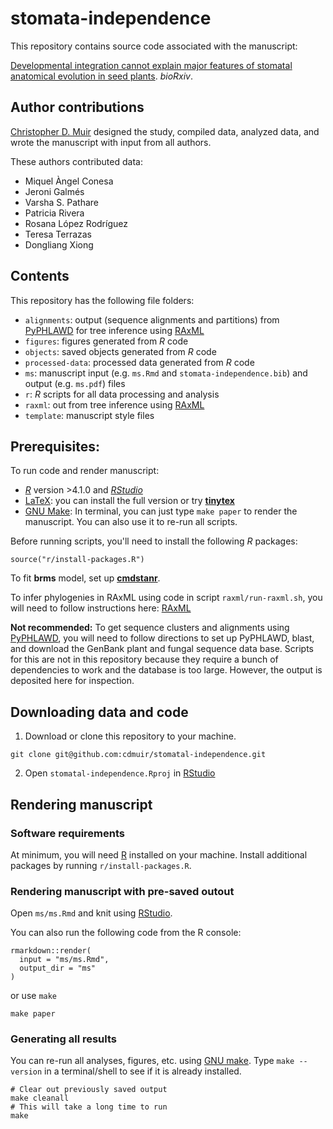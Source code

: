 # stomata-independence

This repository contains source code associated with the manuscript:

[Developmental integration cannot explain major features of stomatal anatomical evolution in seed plants](https://doi.org/10.1101/2021.09.02.457988). *bioRxiv*.

## Author contributions

[Christopher D. Muir](https://cdmuir.netlify.app) designed the study, compiled data, analyzed data, and wrote the manuscript with input from all authors. 

These authors contributed data:

* Miquel Àngel Conesa
* Jeroni Galmés
* Varsha S. Pathare
* Patricia Rivera
* Rosana López Rodríguez
* Teresa Terrazas
* Dongliang Xiong

## Contents

This repository has the following file folders:

- `alignments`: output (sequence alignments and partitions) from [PyPHLAWD](https://github.com/FePhyFoFum/PyPHLAWD) for tree inference using [RAxML](https://cme.h-its.org/exelixis/web/software/raxml/)
- `figures`: figures generated from *R* code
- `objects`: saved objects generated from *R* code
- `processed-data`: processed data generated from *R* code
- `ms`: manuscript input (e.g. `ms.Rmd` and `stomata-independence.bib`) and output (e.g. `ms.pdf`) files
- `r`: *R* scripts for all data processing and analysis
- `raxml`: out from tree inference using [RAxML](https://cme.h-its.org/exelixis/web/software/raxml/)
- `template`: manuscript style files

## Prerequisites:

To run code and render manuscript:

- [*R*](https://cran.r-project.org/) version >4.1.0 and [*RStudio*](https://www.rstudio.com/)
- [LaTeX](https://www.latex-project.org/): you can install the full version or try [**tinytex**](https://yihui.org/tinytex/)
- [GNU Make](https://www.gnu.org/software/make/): In terminal, you can just type `make paper` to render the manuscript. You can also use it to re-run all scripts.

Before running scripts, you'll need to install the following *R* packages:

```
source("r/install-packages.R")
```

To fit **brms** model, set up [**cmdstanr**](https://mc-stan.org/cmdstanr/).

To infer phylogenies in RAxML using code in script `raxml/run-raxml.sh`, you will need to follow instructions here: [RAxML](https://cme.h-its.org/exelixis/web/software/raxml/)

**Not recommended:** To get sequence clusters and alignments using [PyPHLAWD](https://github.com/FePhyFoFum/PyPHLAWD), you will need to follow directions to set up PyPHLAWD, blast, and download the GenBank plant and fungal sequence data base. Scripts for this are not in this repository because they require a bunch of dependencies to work and the database is too large. However, the output is deposited here for inspection.

## Downloading data and code 

1. Download or clone this repository to your machine.

```
git clone git@github.com:cdmuir/stomatal-independence.git
```

2. Open `stomatal-independence.Rproj` in [RStudio](https://www.rstudio.com/)

## Rendering manuscript

### Software requirements

At minimum, you will need [R](https://cran.r-project.org/) installed on your machine. Install additional packages by running `r/install-packages.R`.

### Rendering manuscript with pre-saved outout

Open `ms/ms.Rmd` and knit using [RStudio](https://www.rstudio.com/).

You can also run the following code from the R console:

```{r}
rmarkdown::render(
  input = "ms/ms.Rmd",
  output_dir = "ms"
)
```

or use `make`

```
make paper
```

### Generating all results

You can re-run all analyses, figures, etc. using [GNU make](https://www.gnu.org/software/make/). Type `make --version` in a terminal/shell to see if it is already installed.

```
# Clear out previously saved output
make cleanall
# This will take a long time to run
make
```
